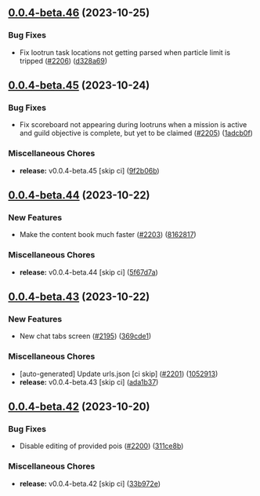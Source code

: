 ## [0.0.4-beta.46](https://github.com/Wynntils/Artemis/compare/v0.0.4-beta.45...v0.0.4-beta.46) (2023-10-25)


### Bug Fixes

* Fix lootrun task locations not getting parsed when particle limit is tripped ([#2206](https://github.com/Wynntils/Artemis/issues/2206)) ([d328a69](https://github.com/Wynntils/Artemis/commit/d328a694532e5adeca8643307bc13dee827aacae))

## [0.0.4-beta.45](https://github.com/Wynntils/Artemis/compare/v0.0.4-beta.44...v0.0.4-beta.45) (2023-10-24)


### Bug Fixes

* Fix scoreboard not appearing during lootruns when a mission is active and guild objective is complete, but yet to be claimed ([#2205](https://github.com/Wynntils/Artemis/issues/2205)) ([1adcb0f](https://github.com/Wynntils/Artemis/commit/1adcb0f5566fa6ffeb459e8421da57b2dac601d6))


### Miscellaneous Chores

* **release:** v0.0.4-beta.45 [skip ci] ([9f2b06b](https://github.com/Wynntils/Artemis/commit/9f2b06b24288371d0cba4f24412f43aacdcb094b))

## [0.0.4-beta.44](https://github.com/Wynntils/Artemis/compare/v0.0.4-beta.43...v0.0.4-beta.44) (2023-10-22)


### New Features

* Make the content book much faster ([#2203](https://github.com/Wynntils/Artemis/issues/2203)) ([8162817](https://github.com/Wynntils/Artemis/commit/816281711e97b1af5f78975ddd63b800f515a1c4))


### Miscellaneous Chores

* **release:** v0.0.4-beta.44 [skip ci] ([5f67d7a](https://github.com/Wynntils/Artemis/commit/5f67d7a3c25f8afb5c7023f0ee50a660bc616fbf))

## [0.0.4-beta.43](https://github.com/Wynntils/Artemis/compare/v0.0.4-beta.42...v0.0.4-beta.43) (2023-10-22)


### New Features

* New chat tabs screen ([#2195](https://github.com/Wynntils/Artemis/issues/2195)) ([369cde1](https://github.com/Wynntils/Artemis/commit/369cde18ffc8f1faaf30b0a7b4d079cbce5b887a))


### Miscellaneous Chores

* [auto-generated] Update urls.json [ci skip] ([#2201](https://github.com/Wynntils/Artemis/issues/2201)) ([1052913](https://github.com/Wynntils/Artemis/commit/1052913d7cc5a7f902934e16042bc127bad89b05))
* **release:** v0.0.4-beta.43 [skip ci] ([ada1b37](https://github.com/Wynntils/Artemis/commit/ada1b37e22a011e9cd5c712f2dffed964cdd8cb9))

## [0.0.4-beta.42](https://github.com/Wynntils/Artemis/compare/v0.0.4-beta.41...v0.0.4-beta.42) (2023-10-20)


### Bug Fixes

* Disable editing of provided pois ([#2200](https://github.com/Wynntils/Artemis/issues/2200)) ([311ce8b](https://github.com/Wynntils/Artemis/commit/311ce8b692ff2b3e71331d70e454261b32fd5927))


### Miscellaneous Chores

* **release:** v0.0.4-beta.42 [skip ci] ([33b972e](https://github.com/Wynntils/Artemis/commit/33b972e6b58484f4944e1694a375c12e9c5f261a))

